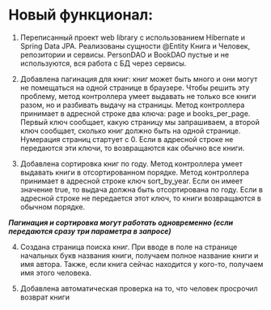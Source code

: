 # Новый функционал:

1. Переписанный проект web library с использованием Hibernate и Spring Data JPA. Реализованы
сущности @Entity Книга и Человек, репозитории и сервисы. PersonDAO и
BookDAO пустые и не используются, вся работа с БД через сервисы.

2. Добавлена пагинация для книг: книг может быть много и они могут не помещаться на одной странице в
браузере. Чтобы решить эту проблему, метод контроллера умеет
выдавать не только все книги разом, но и разбивать выдачу на страницы. Метод контроллера принимает в адресной строке два
ключа: page и books_per_page. Первый ключ сообщает, какую страницу мы
запрашиваем, а второй ключ сообщает, сколько книг должно быть на одной странице.
Нумерация страниц стартует с 0. Если в адресной строке не передаются эти ключи, то
возвращаются как обычно все книги.

3. Добавлена сортировка книг по году. Метод контроллера умеет
выдавать книги в отсортированном порядке. Метод контроллера принимает в адресной строке ключ
sort_by_year. Если он имеет значение true, то выдача должна быть отсортирована
по году. Если в адресной строке не передается этот ключ, то книги возвращаются в
обычном порядке.

  ***Пагинация и сортировка могут
работать одновременно (если
передаются сразу три параметра в
запросе)***

4. Создана страница поиска книг. При вводе в поле на странице начальных букв
названия книги, получаем полное название книги и имя автора. Также, если
книга сейчас находится у кого-то, получаем имя этого человека.

5. Добавлена автоматическая проверка на то, что человек просрочил возврат
книги
